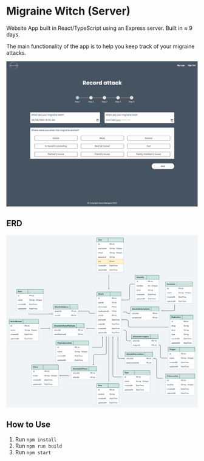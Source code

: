 # Migraine Witch (Server)

Website App built in React/TypeScript using an Express server. Built in ≈ 9 days.

The main functionality of the app is to help you keep track of your migraine attacks.

![App Gif](./assets/migraine-witch.gif)

## ERD

![ERD](./assets/ERD.png)

## How to Use

1. Run `npm install`
2. Run `npm run build`
3. Run `npm start`